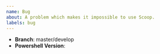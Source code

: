```yaml
---
name: Bug
about: A problem which makes it impossible to use Scoop.
labels: bug
---
```


<!-- Describe your problem: -->

<!-- Add a screenshot, reproducible steps or terminal output: -->

- **Branch**: master/develop <!-- `scoop config SCOOP_BRANCH | clip` -->
- **Powershell Version**: <!-- Use: `$PSVersionTable.PSVersion.ToString() | clip` -->

<!-- Are you under a special environment? Do you use a proxy? Can you provide other relevant information which could help with problem identifying? -->

